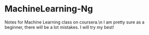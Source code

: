 # MachineLearning-Ng

Notes for Machine Learning class on coursera.\n
I am pretty sure as a beginner, there will be a lot mistakes.
I will try my best!
